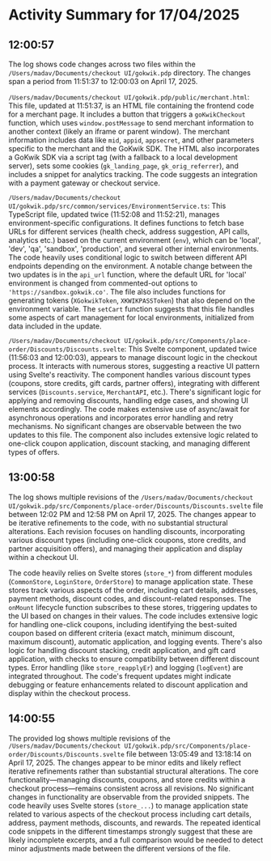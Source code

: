 # Activity Summary for 17/04/2025

## 12:00:57
The log shows code changes across two files within the `/Users/madav/Documents/checkout UI/gokwik.pdp` directory.  The changes span a period from 11:51:37 to 12:00:03 on April 17, 2025.


`/Users/madav/Documents/checkout UI/gokwik.pdp/public/merchant.html`: This file, updated at 11:51:37, is an HTML file containing the frontend code for a merchant page.  It includes a button that triggers a `goKwikCheckout` function, which uses `window.postMessage` to send merchant information to another context (likely an iframe or parent window). The merchant information includes data like `mid`, `appid`, `appsecret`, and other parameters specific to the merchant and the GoKwik SDK.  The HTML also incorporates a GoKwik SDK via a script tag (with a fallback to a local development server), sets some cookies (`gk_landing_page`, `gk_orig_referrer`), and includes a snippet for analytics tracking.  The code suggests an integration with a payment gateway or checkout service.


`/Users/madav/Documents/checkout UI/gokwik.pdp/src/common/services/EnvironmentService.ts`: This TypeScript file, updated twice (11:52:08 and 11:52:21), manages environment-specific configurations. It defines functions to fetch base URLs for different services (health check, address suggestion, API calls, analytics etc.) based on the current environment (`env`), which can be 'local', 'dev', 'qa', 'sandbox', 'production', and several other internal environments.  The code heavily uses conditional logic to switch between different API endpoints depending on the environment.  A notable change between the two updates is in the `api_url` function, where the default URL for 'local' environment is changed from commented-out options to `'https://sandbox.gokwik.co'`. The file also includes functions for generating tokens (`XGokwikToken`, `XKWIKPASSToken`) that also depend on the environment variable.  The `setCart` function suggests that this file handles some aspects of cart management for local environments, initialized from data included in the update.



`/Users/madav/Documents/checkout UI/gokwik.pdp/src/Components/place-order/Discounts/Discounts.svelte`: This Svelte component, updated twice (11:56:03 and 12:00:03), appears to manage discount logic in the checkout process. It interacts with numerous stores, suggesting a reactive UI pattern using Svelte's reactivity. The component handles various discount types (coupons, store credits, gift cards, partner offers), integrating with different services (`Discounts.service`, `MerchantAPI`, etc.). There's significant logic for applying and removing discounts, handling edge cases, and showing UI elements accordingly.  The code makes extensive use of async/await for asynchronous operations and incorporates error handling and retry mechanisms. No significant changes are observable between the two updates to this file.  The component also includes extensive logic related to one-click coupon application, discount stacking, and managing different types of offers.


## 13:00:58
The log shows multiple revisions of the `/Users/madav/Documents/checkout UI/gokwik.pdp/src/Components/place-order/Discounts/Discounts.svelte` file between 12:02 PM and 12:58 PM on April 17, 2025.  The changes appear to be iterative refinements to the code, with no substantial structural alterations. Each revision focuses on handling discounts,  incorporating various discount types (including one-click coupons, store credits, and partner acquisition offers), and managing their application and display within a checkout UI.

The code heavily relies on Svelte stores (`store_*`) from different modules (`CommonStore`, `LoginStore`, `OrderStore`) to manage application state.  These stores track various aspects of the order, including cart details, addresses, payment methods, discount codes, and discount-related responses. The `onMount` lifecycle function subscribes to these stores, triggering updates to the UI based on changes in their values.  The code includes extensive logic for handling one-click coupons, including identifying the best-suited coupon based on different criteria (exact match, minimum discount, maximum discount), automatic application, and logging events.  There's also logic for handling discount stacking, credit application, and gift card application, with checks to ensure compatibility between different discount types.  Error handling (like `store_reapplyEr`) and logging (`logEvent`) are integrated throughout.  The code's frequent updates might indicate debugging or feature enhancements related to discount application and display within the checkout process.


## 14:00:55
The provided log shows multiple revisions of the `/Users/madav/Documents/checkout UI/gokwik.pdp/src/Components/place-order/Discounts/Discounts.svelte` file between 13:05:49 and 13:18:14 on April 17, 2025.  The changes appear to be minor edits and likely reflect iterative refinements rather than substantial structural alterations.  The core functionality—managing discounts, coupons, and store credits within a checkout process—remains consistent across all revisions.  No significant changes in functionality are observable from the provided snippets. The code heavily uses Svelte stores (`store_...`) to manage application state related to various aspects of the checkout process including cart details, address, payment methods, discounts, and rewards.  The repeated identical code snippets in the different timestamps strongly suggest that these are likely incomplete excerpts, and a full comparison would be needed to detect minor adjustments made between the different versions of the file.
